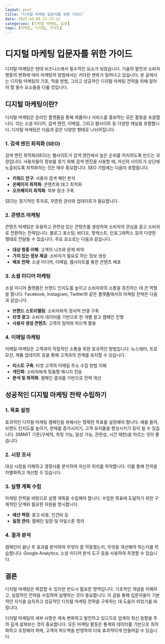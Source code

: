 ```yaml
---
layout: post
title: "디지털 마케팅 입문자를 위한 가이드"
date: 2025-03-05 21:37:11
categories: [디지털 마케팅, 입문]
tags: [마케팅, 디지털, 가이드]
---
```


# 디지털 마케팅 입문자를 위한 가이드

디지털 마케팅은 현대 비즈니스에서 필수적인 요소가 되었습니다. 기술의 발전과 소비자 행동의 변화에 따라 마케팅의 방법에서는 커다란 변화가 일어나고 있습니다. 본 글에서는 디지털 마케팅의 기초, 적용 방법, 그리고 성공적인 디지털 마케팅 전략을 위해 알아야 할 필수 요소들을 다룰 것입니다.

## 디지털 마케팅이란?

디지털 마케팅은 온라인 플랫폼을 통해 제품이나 서비스를 홍보하는 모든 활동을 포괄합니다. 이는 소셜 미디어, 검색 엔진, 이메일, 그리고 웹사이트 등 다양한 채널을 포함합니다. 디지털 마케팅은 다음과 같은 다양한 형태로 나뉘어집니다.

### 1. 검색 엔진 최적화 (SEO)

검색 엔진 최적화(SEO)는 웹사이트가 검색 엔진에서 높은 순위를 차지하도록 만드는 과정입니다. 사용자들이 정보를 찾기 위해 검색 엔진을 사용할 때, 자신의 사이트가 상단에 노출되도록 최적화하는 것은 매우 중요합니다. SEO 기법에는 다음이 포함됩니다.
- **키워드 연구**: 사용자 검색 패턴 분석
- **온페이지 최적화**: 콘텐츠와 태그 최적화
- **오프페이지 최적화**: 외부 링크 구축

SEO는 장기적인 투자로, 꾸준한 관리와 업데이트가 필요합니다.

### 2. 콘텐츠 마케팅

콘텐츠 마케팅은 유용하고 관련성 있는 콘텐츠를 생성하여 소비자의 관심을 끌고 소비자로 전환하는 전략입니다. 블로그 포스팅, 비디오, 팟캐스트, 인포그래픽스 등의 다양한 형태로 전달될 수 있습니다. 주요 요소로는 다음과 같습니다.
- **대상 청중 이해**: 고객의 니즈와 문제 파악
- **가치 있는 정보 제공**: 소비자가 필요로 하는 정보 생성
- **배포 전략**: 소셜 미디어, 이메일, 웹사이트를 통한 콘텐츠 배포

### 3. 소셜 미디어 마케팅

소셜 미디어 플랫폼은 브랜드 인지도를 높이고 소비자와의 소통을 증진하는 데 큰 역할을 합니다. Facebook, Instagram, Twitter와 같은 플랫폼에서의 마케팅 전략은 다음과 같습니다:
- **브랜드 스토리텔링**: 소비자와의 정서적 연결 구축
- **타겟 광고**: 소비자 데이터를 기반으로 한 개별 광고 캠페인 진행
- **사용자 생성 콘텐츠**: 고객의 참여와 피드백 활용

### 4. 이메일 마케팅

이메일 마케팅은 고객과의 직접적인 소통을 위한 효과적인 방법입니다. 뉴스레터, 프로모션, 제품 업데이트 등을 통해 고객과의 관계를 유지할 수 있습니다.
- **리스트 구축**: 타겟 고객의 이메일 주소 수집 방법 이해
- **개인화**: 소비자에게 맞춤형 메시지 전송
- **분석 및 최적화**: 캠페인 결과를 기반으로 전략 개선

## 성공적인 디지털 마케팅 전략 수립하기

### 1. 목표 설정

효과적인 디지털 마케팅 캠페인을 위해서는 명확한 목표를 설정해야 합니다. 예를 들어, 브랜드 인지도를 높이기, 판매를 증가시키기, 고객 유지율을 향상시키기 등이 될 수 있습니다. SMART 기준(구체적, 측정 가능, 달성 가능, 관련성, 시간 제한)을 따르는 것이 좋습니다.

### 2. 시장 조사

대상 시장을 이해하고 경쟁사를 분석하여 자신의 위치를 파악합니다. 이를 통해 전략을 차별화하고 개선할 수 있습니다.

### 3. 실행 계획 수립

마케팅 전략을 바탕으로 실행 계획을 수립해야 합니다. 수립한 목표에 도달하기 위한 구체적인 단계와 필요한 자원을 명시합니다.
- **예산 책정**: 광고 비용, 인건비 등
- **일정 관리**: 캠페인 일정 및 마일스톤 정의

### 4. 결과 분석

캠페인이 끝난 후 효과를 분석하여 무엇이 잘 작동했는지, 무엇을 개선해야 하는지를 학습합니다. Google Analytics, 소셜 미디어 분석 도구 등을 사용하여 측정할 수 있습니다. 

## 결론

디지털 마케팅은 복잡할 수 있지만 반드시 필요한 영역입니다. 기초적인 개념을 이해하고, 실질적인 전략을 수립하여 실행하는 것이 중요합니다. 이 글을 통해 입문자들이 기본적인 지식을 습득하고 성공적인 디지털 마케팅 전략을 구축하는 데 도움이 되었기를 바랍니다.

디지털 마케팅의 세부 사항은 계속 변화하고 발전하고 있으므로 업계의 최신 동향을 주의 깊게 살펴보는 것이 중요합니다. 모든 마케팅 활동은 통계와 데이터를 기반으로 최적화하고 조정해야 하며, 고객의 피드백을 반영하여 더욱 효과적이게 만들어갈 수 있습니다.
